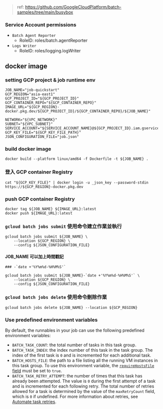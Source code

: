 




> ref: https://github.com/GoogleCloudPlatform/batch-samples/tree/main/busybox






### Service Account permissions

  - `Batch Agent Reporter`
    - RoleID: roles/batch.agentReporter
  - `Logs Writer`
    - RoleID: roles/logging.logWriter


## docker image

### setting GCP project & job runtime env
```
JOB_NAME="job-quickstart"
GCP_REGION="asia-east1"
GCP_PROJECT_ID="${GCP_PROJECT_ID}"
GCP_CONTAINER_REPO="${GCP_CONTAINER_REPO}"
IMAGE_URL="${GCP_REGION}-docker.pkg.dev/${GCP_PROJECT_ID}/${GCP_CONTAINER_REPO}/${JOB_NAME}"

NETWORK="${VPC_NETWORK}"
SUBNET="${VPC_SUBNET}"
SERVICE_ACCOUNT="${SERVICE_ACCOUNT_NAME}@${GCP_PROJECT_ID}.iam.gserviceaccount.com"
GCP_KEY_FILE="${GCP_KEY_FILE_PATH}"
JSON_CONFIGURATION_FILE="job.json"
```

### build docker image
```
docker build --platform linux/amd64 -f Dockerfile -t ${JOB_NAME} .
```

### 登入 GCP container Registry
```
cat "${GCP_KEY_FILE}" | docker login -u _json_key --password-stdin https://${GCP_REGION}-docker.pkg.dev
```

### push GCP container Registry
```
docker tag ${JOB_NAME} ${IMAGE_URL}:latest
docker push ${IMAGE_URL}:latest
```




### `gcloud batch jobs submit` 使用命令建立作業並執行

```
gcloud batch jobs submit ${JOB_NAME} \
    --location ${GCP_REGION} \
    --config ${JSON_CONFIGURATION_FILE}
```

#### JOB_NAME 可以加上時間戳記
```
### -`date +'%Y%m%d-%H%M%S'`

gcloud batch jobs submit ${JOB_NAME}-`date +'%Y%m%d-%H%M%S'` \
    --location ${GCP_REGION} \
    --config ${JSON_CONFIGURATION_FILE}
```

### `gcloud batch jobs delete` 使用命令刪除作業
```
gcloud batch jobs delete ${JOB_NAME} --location ${GCP_REGION}
```



### Use predefined environment variables

By default, the runnables in your job can use the following predefined environment variables:

-   `BATCH_TASK_COUNT`: the total number of tasks in this task group.
-   `BATCH_TASK_INDEX`: the index number of this task in the task group. The index of the first task is `0` and is incremented for each additional task.
-   `BATCH_HOSTS_FILE`: the path to a file listing all the running VM instances in this task group. To use this environment variable, the [`requireHostsFile` field](https://cloud.google.com/batch/docs/reference/rest/v1/projects.locations.jobs#taskgroup) must be set to `true`.
-   `BATCH_TASK_RETRY_ATTEMPT`: the number of times that this task has already been attempted. The value is `0` during the first attempt of a task and is incremented for each following retry. The total number of retries allowed for a task is determined by the value of the `maxRetryCount` field, which is `0` if undefined. For more information about retries, see [Automate task retries](https://cloud.google.com/batch/docs/automate-task-retries).











